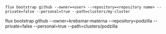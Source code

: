 ```
flux bootstrap github --owner=<user> --repository=<repository name> --private=false --personal=true --path=clusters/my-cluster
```

flux bootstrap github --owner=krebsmar-materna --repository=podzilla --private=false --personal=true --path=clusters/podzilla